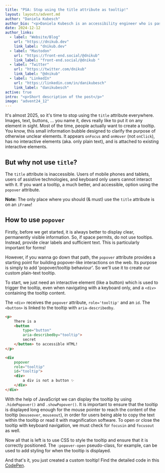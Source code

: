 ```yaml
---
title: "PSA: Stop using the title attribute as tooltip!"
layout: layouts/advent.md
author: "Daniela Kubesch"
author_bio: "<p>Daniela Kubesch is an accessibility engineer who is passionate about user experience and inclusive design. She strongly believes in equality and inclusion and is committed to making digital services accessible. Daniela is also a co-creator of <a href='https://a11yphant.com'>a11yphant.com</a>, a platform that teaches the basics of web accessibility.</p>"
date: 2024-12-12
author_links:
  - label: "Website/Blog"
    url: "https://dnikub.dev"
    link_label: "dnikub.dev"
  - label: "Mastodon"
    url: "https://front-end.social/@dnikub"
    link_label: "front-end.social/@dnikub "
  - label: "Twitter"
    url: "https://twitter.com/dnikub"
    link_label: "@dnikub"
  - label: "LinkedIn"
    url: "https://linkedin.com/in/danikubesch"
    link_label: "danikubesch"
active: true
intro: "<p>Short description of the post</p>"
image: "advent24_12"
---
```

It's almost 2025, so it's time to stop using the `title` attribute everywhere. Images, text, buttons, ... you name it, devs really like to put it on any element in sight. Most of the time, people actually want to create a tooltip. You know, this small information bubble designed to clarify the purpose of otherwise unclear elements. It appears `onFocus` and `onHover` (not `onClick`), has no interactive elements (aka. only plain text), and is attached to existing interactive elements.

## But why not use `title`?

The `title` attribute is inaccessible. Users of mobile phones and tablets, users of assistive technologies, and keyboard only users cannot interact with it.
If you want a tooltip, a much better, and accessible, option using the `popover` attribute.

**Note:** The only place where you should (& must) use the `title` attribute is on an `iFrame`!

<!-- MM: Maybe link to Steve Faulkner post or another resource? -->

## How to use `popover`

Firstly, before we get started, it is always better to display clear, permanently visible information. So, if space permits, do not use tooltips. Instead, provide clear labels and sufficient text. This is particularly important for forms!

However, if you wanna go down that path, the `popover` attribute provides a starting point for building popover-like interactions on the web. Its purpose is simply to add 'popover/tooltip behaviour'. So we'll use it to create our custom plain-text tooltip.

To start, we just need an interactive element (like a button) which is used to trigger the tooltip, even when navigating with a keyboard only, and a `<div>` containing the tooltip content.

The `<div>` receives the `popover` attribute, `role='tooltip'` and an `id`. The `<button>` is linked to the tooltip with `aria-describedby`.

```html
<p>
    There is a
    <button
        type="button"
        aria-describedby="tooltip">
        secret
    </button> to accessible HTML!
</p>

<div
    popover
    role="tooltip"
    id="tooltip">
    <div>
        a div is not a button ✨
    </div>
</div>
```

With the help of JavaScript we can display the tooltip by using `.hidePopover()` and `.showPopover()`. It is important to ensure that the tooltip is displayed long enough for the mouse pointer to reach the content of the tooltip (`mouseover`, `mouseout`), in order for users being able to copy the text within the tooltip or read it with magnification software. To open or close the tooltip with keyboard navigation, we must check for `focusin` and `focusout` as well.

Now all that is left is to use CSS to style the tooltip and ensure that it is correctly positioned. The `:popover-open` pseudo-class, for example, can be used to add styling for when the tooltip is displayed.

And that's it, you just created a custom tooltip!
Find the detailed code in this [CodePen](https://codepen.io/dnikub/pen/PwYqwJE).
